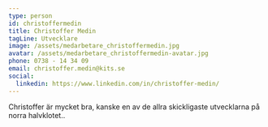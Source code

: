 ```yaml
---
type: person
id: christoffermedin
title: Christoffer Medin
tagLine: Utvecklare
image: /assets/medarbetare_christoffermedin.jpg
avatar: /assets/medarbetare_christoffermedin-avatar.jpg
phone: 0738 - 14 34 09
email: christoffer.medin@kits.se
social:
  linkedin: https://www.linkedin.com/in/christoffer-medin/
---
```


Christoffer är mycket bra, kanske en av de allra skickligaste utvecklarna på norra halvklotet..
